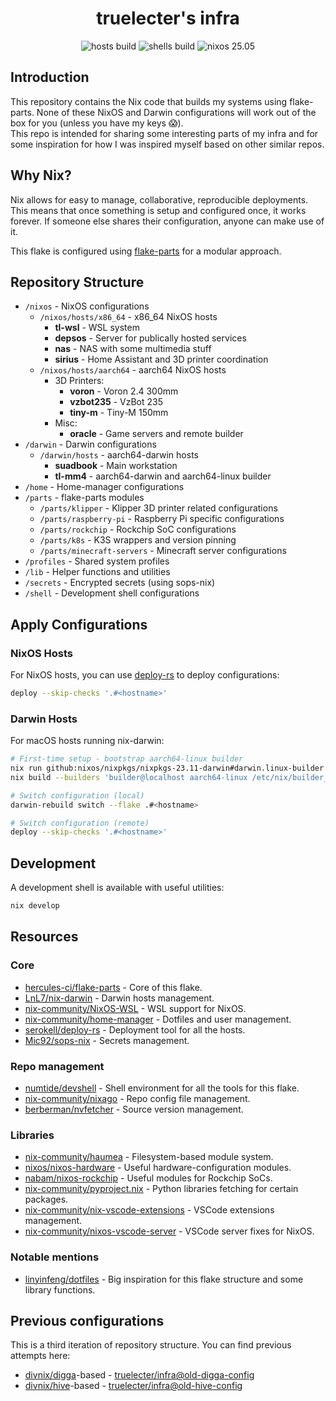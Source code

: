 <div align="center">
  <h1>truelecter's infra</h1>
  <img alt="hosts build" src="https://img.shields.io/github/actions/workflow/status/truelecter/infra/build-hosts.yaml?branch=master&event=push&style=for-the-badge&logo=github&label=hosts&labelColor=303446&color=40a02b" />
  <img alt="shells build" src="https://img.shields.io/github/actions/workflow/status/truelecter/infra/build-devshell.yaml?branch=master&event=push&style=for-the-badge&logo=github&label=shells&labelColor=303446&color=40a02b" />
  <img alt="nixos 25.05" src="https://img.shields.io/badge/NixOS-25.05-4bb7c9?style=for-the-badge&logo=nixos&logoColor=white&labelColor=303446" />
</div>

## Introduction

This repository contains the Nix code that builds my systems using flake-parts. None of these NixOS and Darwin configurations will work out of the box for you (unless you have my keys 😱).<br/>
This repo is intended for sharing some interesting parts of my infra and for some inspiration for how I was inspired myself based on other similar repos.<br/>

## Why Nix?

Nix allows for easy to manage, collaborative, reproducible deployments. This means that once something is setup and configured once, it works forever. If someone else shares their configuration, anyone can make use of it.

This flake is configured using [flake-parts](https://github.com/hercules-ci/flake-parts) for a modular approach.

## Repository Structure

- `/nixos` - NixOS configurations
  - `/nixos/hosts/x86_64` - x86_64 NixOS hosts
    - **tl-wsl** - WSL system
    - **depsos** - Server for publically hosted services
    - **nas** - NAS with some multimedia stuff
    - **sirius** - Home Assistant and 3D printer coordination
  - `/nixos/hosts/aarch64` - aarch64 NixOS hosts
    - 3D Printers:
      - **voron** - Voron 2.4 300mm
      - **vzbot235** - VzBot 235
      - **tiny-m** - Tiny-M 150mm
    - Misc:
      - **oracle** - Game servers and remote builder
- `/darwin` - Darwin configurations
  - `/darwin/hosts` - aarch64-darwin hosts
    - **suadbook** - Main workstation
    - **tl-mm4** - aarch64-darwin and aarch64-linux builder
- `/home` - Home-manager configurations
- `/parts` - flake-parts modules
  - `/parts/klipper` - Klipper 3D printer related configurations
  - `/parts/raspberry-pi` - Raspberry Pi specific configurations
  - `/parts/rockchip` - Rockchip SoC configurations
  - `/parts/k8s` - K3S wrappers and version pinning
  - `/parts/minecraft-servers` - Minecraft server configurations
- `/profiles` - Shared system profiles
- `/lib` - Helper functions and utilities
- `/secrets` - Encrypted secrets (using sops-nix)
- `/shell` - Development shell configurations

## Apply Configurations

### NixOS Hosts

For NixOS hosts, you can use [deploy-rs](https://github.com/serokell/deploy-rs) to deploy configurations:

```bash
deploy --skip-checks '.#<hostname>'
```

### Darwin Hosts

For macOS hosts running nix-darwin:

```bash
# First-time setup - bootstrap aarch64-linux builder
nix run github:nixos/nixpkgs/nixpkgs-23.11-darwin#darwin.linux-builder
nix build --builders 'builder@localhost aarch64-linux /etc/nix/builder_ed25519' .#darwinConfigurations.<hostname>.system

# Switch configuration (local)
darwin-rebuild switch --flake .#<hostname>

# Switch configuration (remote)
deploy --skip-checks '.#<hostname>'
```

## Development

A development shell is available with useful utilities:

```bash
nix develop
```

## Resources

### Core

- [hercules-ci/flake-parts](https://github.com/hercules-ci/flake-parts) - Core of this flake.
- [LnL7/nix-darwin](https://github.com/LnL7/nix-darwin) - Darwin hosts management.
- [nix-community/NixOS-WSL](https://github.com/nix-community/NixOS-WSL) - WSL support for NixOS.
- [nix-community/home-manager](https://github.com/nix-community/home-manager) - Dotfiles and user management.
- [serokell/deploy-rs](https://github.com/serokell/deploy-rs) - Deployment tool for all the hosts.
- [Mic92/sops-nix](https://github.com/Mic92/sops-nix) - Secrets management.

### Repo management

- [numtide/devshell](https://github.com/numtide/devshell) - Shell environment for all the tools for this flake.
- [nix-community/nixago](https://github.com/nix-community/nixago) - Repo config file management.
- [berberman/nvfetcher](https://github.com/berberman/nvfetcher) - Source version management.

### Libraries

- [nix-community/haumea](https://github.com/nix-community/haumea) - Filesystem-based module system.
- [nixos/nixos-hardware](https://github.com/nixos/nixos-hardware) - Useful hardware-configuration modules.
- [nabam/nixos-rockchip](https://github.com/nabam/nixos-rockchip) - Useful modules for Rockchip SoCs.
- [nix-community/pyproject.nix](https://github.com/nix-community/pyproject.nix) - Python libraries fetching for certain packages.
- [nix-community/nix-vscode-extensions](https://github.com/nix-community/nix-vscode-extensions) - VSCode extensions management.
- [nix-community/nixos-vscode-server](https://github.com/nix-community/nixos-vscode-server) - VSCode server fixes for NixOS.

### Notable mentions

- [linyinfeng/dotfiles](https://github.com/linyinfeng/dotfiles) - Big inspiration for this flake structure and some library functions.

## Previous configurations

This is a third iteration of repository structure. You can find previous attempts here:
- [divnix/digga](https://github.com/divnix/digga)-based - [truelecter/infra@old-digga-config](https://github.com/truelecter/infra/tree/old-digga-config)
- [divnix/hive](https://github.com/divnix/hive)-based - [truelecter/infra@old-hive-config](https://github.com/truelecter/infra/tree/old-hive-config)
